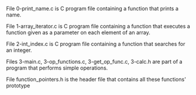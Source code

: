 File 0-print_name.c is C program file containing a function that prints a name.

File 1-array_iterator.c is C program file containing a function that executes a function given as a parameter on each element of an array.

File 2-int_index.c is C program file containing a function that searches for an integer.

Files 3-main.c, 3-op_functions.c, 3-get_op_func.c, 3-calc.h are part of a program that performs simple operations.

File function_pointers.h is the header file that contains all these functions' prototype

